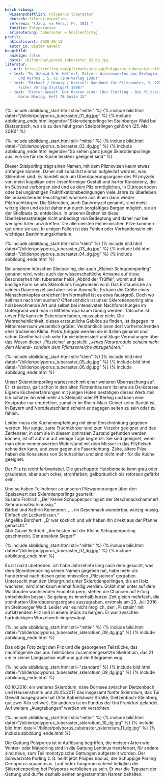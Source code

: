 ```yaml
---
beschreibung:
  wissenschaftlich: Polyporus tuberaster
  deutsch: Sklerotienporling
  referenz: "(Jacq. ex Pers.) Fr. 1821 "
  familie: Polyporaceae
  erlaeuterung: tuberaster = knollenförmig
profil:
  aktualisiert: 2020-08-13
  autor_in: Dieter Gewalt
hauptbild:
  anzeige: false
  datei: /bilder/polyporus_tuberaster_02_dg.jpg
literatur:
  - url: http://tintling.com/pilzbuch/arten/p/Polyporus_tuberaster.html
  - text: "H. Schmid & W. Helfert: Pilze – Wissenswertes aus Ökologie, Geschichte
      und Mythos , S. 65 (IHW-Verlag 1995)"
  - text: "Michael / Hennig / Kreisel: Handbuch für Pilzsammler, S. 222 (Gustav
      Fisher Verlag Stuttgart 1986)"
  - text: "Dieter Gewalt: Der Besten einer (Der Tintling – Die Pilzzeitung, Hrsg.
      Karin Montag, Heft 78 Seite 15"
---
```

{% include abbildung_start.html stil="mittel" %}
{% include bild.html datei="/bilder/polyporus_tuberaster_01_dg.jpg" %}
{% include abbildung_ende.html legende="Sklerotienporlinge im Steinberger Wald bei Dietzenbach, wo sie zu den häufigsten Stielporlingen gehören (25. Mai 2016)" %}

{% include abbildung_start.html stil="mittel" %}
{% include bild.html datei="/bilder/polyporus_tuberaster_02_dg.jpg" %}
{% include abbildung_ende.html legende="So sehen ganz junge Sklerotienporlinge aus, wie sie für die Küche bestens geeignet sind" %}

Dieser Stielporling trägt einen Namen, mit dem Pilznovizen kaum etwas anfangen können. Daher soll zunächst einmal aufgeklärt werden, was Sklerotien sind. Es handelt sich um Überdauerungsorgane des Pilzmyzels von meist kugeliger oder linsenförmiger Gestalt und harter Konsistenz, die im Substrat verborgen sind und es dem Pilz ermöglichen, in Dürreperioden oder bei ungünstigen Fruktifikationsbedingungen viele Jahre zu überleben. Bei ausreichender Feuchtigkeit wachsen aus ihnen dann wieder Pilzfruchtkörper. Die Sklerotien, auch Dauermyzel genannt, sind meist winzig klein und es ist daher nur durch sorgfältiges Bergen möglich, sie an der Stielbasis zu entdecken. In unseren Breiten ist diese Überlebensstrategie nicht unbedingt von Bedeutung und daher nur bei wenigen Arten anzutreffen. Die allermeisten einheimischen Pilze kommen gut ohne sie aus. In einigen Fällen ist das Fehlen oder Vorhandensein ein wichtiges Bestimmungskriterium.

{% include abbildung_start.html stil="klein" %}
{% include bild.html datei="/bilder/polyporus_tuberaster_03_dg.jpg" %}
{% include bild.html datei="/bilder/polyporus_tuberaster_04_dg.jpg" %}
{% include abbildung_ende.html %}

Bei unserem hübschen Stielporling, der auch „Kleiner Schuppenporling“ genannt wird, weist auch der wissenschaftliche Artname auf diese Besonderheit hin: tuberaster heißt „Abbild der Trüffel“, womit auf die knollige Form seines Sklerotiums hingewiesen wird. Das Erstaunliche an seinem Dauermyzel sind aber seine Ausmaße. Es kann die Größe eines Menschenkopfes erreichen! Im Normalfall ist es etwa faustgroß. Doch wo soll man nach ihm suchen? Offensichtlich ist unser Sklerotienporling eine holzbewohnende Art und selbst bei intensivsten Nachforschungen im Untergrund wird man in Mitteleuropa kaum fündig werden. Tatsache ist: unser Pilz kann ein Sklerotium haben, muss aber nicht. Die Wahrscheinlichkeit, dieses erstaunliche Gebilde zu finden, ist dagegen im Mittelmeerraum wesentlich größer. Verständlich beim dort vorherrschenden eher trockenen Klima. *Pietra fungaja* werden sie in Italien genannt und schon Goethe hat sich sehr für sie interessiert und kluge Vermutungen über das Wesen dieser „Pilzsteine“ angestellt: *„Jenes Naturprodukt scheint nicht dem Mineral- sondern dem Pflanzenreiche anzugehören.“*

{% include abbildung_start.html stil="klein" %}
{% include bild.html datei="/bilder/polyporus_tuberaster_05_dg.jpg" %}
{% include bild.html datei="/bilder/polyporus_tuberaster_06_dg.jpg" %}
{% include abbildung_ende.html %}

Unser Sklerotienporling wartet noch mit einer weiteren Überraschung auf. Er ist essbar, galt schon in den alten Fürstenhäusern Italiens als Delikatesse. Eigene Küchenerfahrungen mit jungen Hüten bestätigen dieses Werturteil. Ich schätze ihn weit mehr als Steinpilz oder Pfifferling und kann eine Kostprobe nur empfehlen, zumal er im Rhein-Main-Gebiet keine Rarität ist. In Bayern und Norddeutschland scheint er dagegen selten zu sein oder zu fehlen.

Leider muss die Küchenempfehlung mit einer Einschränkung gegeben werden. Nur junge, zarte Fruchtkörper sind zum Verzehr geeignet und das Zeitfenster, in dem sie in diesem optimalen Zustand gefunden werden können, ist oft auf nur auf wenige Tage begrenzt. Sie sind geeignet, wenn man ohne nennenswerten Widerstand mit dem Messer in das Pilzfleisch schneiden kann, und zwar gegen die Faserrichtung. Zähe, ältere Pilze haben die Konsistenz von Schuhsohlen und sind nicht mehr für die Küche geeignet.

Der Pilz ist recht farbvariabel. Die geschuppte Hutoberseite kann grau oder graubraun, aber auch ocker, strohfarben, gelbbräunlich bis rotbraun gefärbt sein.

Und so haben Teilnehmer an unseren Pilzwanderungen über den Speisewert des Sklerotienporlings geurteilt:  
Susann Fröhlich: „Der Kleine Schuppenporling ist der Geschmackshammer! Sehr aromatisch nussig.“  
Bärbel und Kathrin Kemmerer: „… im Geschmack wunderbar, würzig nussig. Einfach ein Leckerbissen.“  
Angelika Borchert: „Er war köstlich und wir haben ihn direkt aus der Pfanne genascht.“  
Abir Gasmi Seifried: „Am besten hat der Kleine Schuppenporling geschmeckt. Der absolute Sieger!“

{% include abbildung_start.html stil="mittel" %}
{% include bild.html datei="/bilder/polyporus_tuberaster_07_dg.jpg" %}
{% include abbildung_ende.html %}

Es ist nicht übetrieben: ich habe Jahrzehnte lang nach dem gesucht, was dem Sklerotienporling seinen Namen gegeben hat, habe mehr als hundertmal nach diesen geheimnisvollen „Pilzsteinen“ gegraben. Untersucht man den Untergrund unter Sklerotienporlingen, die an Holz wachsen, wird man kaum einmal fündig werden. Gräbt man unter auf dem Waldboden wachsenden Fruchtkörpern, stehen die Chancen auf Erfolg entschieden besser. So gelang es innerhalb kurzer Zeit gleich mehrfach, die steinharten Überdauerungsorgane auszugraben, erstmals am 23. Juli 2016 im Steinberger Wald. Leider war es nicht möglich, den „Pilzstein“ mit aufsitzendem Pilz und in einem Stück zu bergen. Er war zwischen hartnäckigem Wurzelwerk eingezwängt.

{% include abbildung_start.html stil="mittel" %}
{% include bild.html datei="/bilder/polyporus_tuberaster_sklerotium_09_dg.jpg" %}
{% include abbildung_ende.html %}

Das obige Foto zeigt den Pilz und die geborgenen Teilstücke, das nachfolgende das aus Teilstücken zusammengesetzte Skelrotium, das 21 cm in seiner Längsachse maß und gut ein Kilogramm wog.

{% include abbildung_start.html stil="standard" %}
{% include bild.html datei="/bilder/polyporus_tuberaster_sklerotium_09_dg.jpg" %}
{% include abbildung_ende.html %}

03.10.2016: ein weiteres Sklerotium, nahe Dornsee zwischen Dietzenbach und Heusenstamm und 29.05.2017 das insgesamt fünfte Sklerotium, das Tui Gewalt ausgegraben hat (Alte Babenhäuser Straße, Dietzenbach-Steinberg, gut zwei Kilo schwer). Ein anderes ist im Fundus der Uni Frankfurt gelandet. Auf weitere „Ausgrabungen“ werden wir verzichten.

{% include abbildung_start.html stil="mittel" %}
{% include bild.html datei="/bilder/polyporus_tuberaster_sklerotium_10_dg.jpg" %}
{% include bild.html datei="/bilder/polyporus_tuberaster_sklerotium_11_dg.jpg" %}
{% include abbildung_ende.html %}

Die Gattung Polyporus ist in Auflösung begriffen, die meisten Arten wie Winter- oder Maiporling sind in die Gattung Lentinus transferiert, für andere sind neue, zum Teil monotypische Gattungen aufgestellt worden. Der Schwarzrote Porling z. B. heißt jetzt Picipes badius, der Schuppige Porling Cerioporus squamosus. Laut Index fungorum scheint lediglich der Sklerotienporling bei Polyporus verblieben zu sein. Er war die Typusart der Gattung und durfte deshalb seinen angestammten Namen behalten.